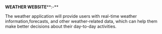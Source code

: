 **WEATHER WEBSITE****:-**

The weather application will provide users with real-time weather information,forecasts, and other weather-related data, which can help them make better decisions about their day-to-day activities.
